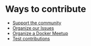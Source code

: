 <!--* [metadata]>
+++
title = "Other ways to contribute"
description = "Contribute code"
keywords = ["governance, board, members, profiles"]
[menu.main]
parent="mn_oss_contrib"
identifier = "smn_ways"
+++
<![end-metadata]-->

# Ways to contribute

* [Support the community](community.md)
* [Organize our Issues](issues.md)
* [Organize a Docker Meetup](meetups.md)
* [Test contributions](test.md)
